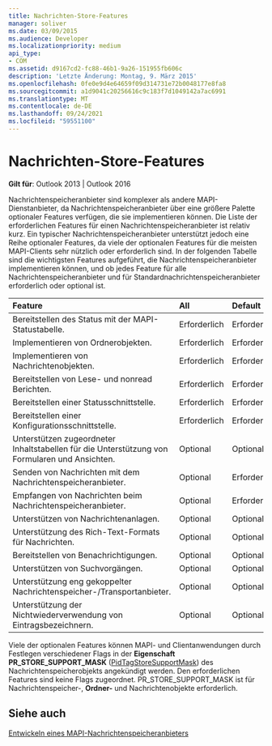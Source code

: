 ```yaml
---
title: Nachrichten-Store-Features
manager: soliver
ms.date: 03/09/2015
ms.audience: Developer
ms.localizationpriority: medium
api_type:
- COM
ms.assetid: d9167cd2-fc88-46b1-9a26-151955fb606c
description: 'Letzte Änderung: Montag, 9. März 2015'
ms.openlocfilehash: 0fe0e9d4e64659f09d314731e72b0048177e8fa8
ms.sourcegitcommit: a1d9041c20256616c9c183f7d1049142a7ac6991
ms.translationtype: MT
ms.contentlocale: de-DE
ms.lasthandoff: 09/24/2021
ms.locfileid: "59551100"
---
```

# <a name="message-store-features"></a>Nachrichten-Store-Features

  
  
**Gilt für**: Outlook 2013 | Outlook 2016 
  
Nachrichtenspeicheranbieter sind komplexer als andere MAPI-Dienstanbieter, da Nachrichtenspeicheranbieter über eine größere Palette optionaler Features verfügen, die sie implementieren können. Die Liste der erforderlichen Features für einen Nachrichtenspeicheranbieter ist relativ kurz. Ein typischer Nachrichtenspeicheranbieter unterstützt jedoch eine Reihe optionaler Features, da viele der optionalen Features für die meisten MAPI-Clients sehr nützlich oder erforderlich sind. In der folgenden Tabelle sind die wichtigsten Features aufgeführt, die Nachrichtenspeicheranbieter implementieren können, und ob jedes Feature für alle Nachrichtenspeicheranbieter und für Standardnachrichtenspeicheranbieter erforderlich oder optional ist.
  
|**Feature**|**All**|**Default**|
|:-----|:-----|:-----|
|Bereitstellen des Status mit der MAPI-Statustabelle.  <br/> |Erforderlich  <br/> |Erforderlich  <br/> |
|Implementieren von Ordnerobjekten.  <br/> |Erforderlich  <br/> |Erforderlich  <br/> |
|Implementieren von Nachrichtenobjekten.  <br/> |Erforderlich  <br/> |Erforderlich  <br/> |
|Bereitstellen von Lese- und nonread Berichten.  <br/> |Erforderlich  <br/> |Erforderlich  <br/> |
|Bereitstellen einer Statusschnittstelle.  <br/> |Erforderlich  <br/> |Erforderlich  <br/> |
|Bereitstellen einer Konfigurationsschnittstelle.  <br/> |Erforderlich  <br/> |Erforderlich  <br/> |
|Unterstützen zugeordneter Inhaltstabellen für die Unterstützung von Formularen und Ansichten.  <br/> |Optional  <br/> |Optional  <br/> |
|Senden von Nachrichten mit dem Nachrichtenspeicheranbieter.  <br/> |Optional  <br/> |Erforderlich  <br/> |
|Empfangen von Nachrichten beim Nachrichtenspeicheranbieter.  <br/> |Optional  <br/> |Erforderlich  <br/> |
|Unterstützen von Nachrichtenanlagen.  <br/> |Optional  <br/> |Optional  <br/> |
|Unterstützung des Rich-Text-Formats für Nachrichten.  <br/> |Optional  <br/> |Optional  <br/> |
|Bereitstellen von Benachrichtigungen.  <br/> |Optional  <br/> |Optional  <br/> |
|Unterstützen von Suchvorgängen.  <br/> |Optional  <br/> |Optional  <br/> |
|Unterstützung eng gekoppelter Nachrichtenspeicher-/Transportanbieter.  <br/> |Optional  <br/> |Optional  <br/> |
|Unterstützung der Nichtwiederverwendung von Eintragsbezeichnern.  <br/> |Optional  <br/> |Optional  <br/> |
   
Viele der optionalen Features können MAPI- und Clientanwendungen durch Festlegen verschiedener Flags in der **Eigenschaft PR_STORE_SUPPORT_MASK** ([PidTagStoreSupportMask](pidtagstoresupportmask-canonical-property.md)) des Nachrichtenspeicherobjekts angekündigt werden. Den erforderlichen Features sind keine Flags zugeordnet. PR_STORE_SUPPORT_MASK ist für Nachrichtenspeicher-, **Ordner-** und Nachrichtenobjekte erforderlich. 
  
## <a name="see-also"></a>Siehe auch



[Entwickeln eines MAPI-Nachrichtenspeicheranbieters](developing-a-mapi-message-store-provider.md)

